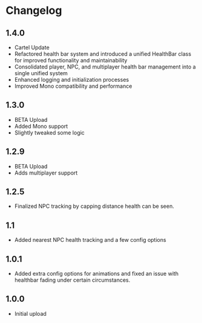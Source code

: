 # Changelog

## 1.4.0
- Cartel Update
- Refactored health bar system and introduced a unified HealthBar class for improved functionality and maintainability
- Consolidated player, NPC, and multiplayer health bar management into a single unified system
- Enhanced logging and initialization processes
- Improved Mono compatibility and performance

## 1.3.0
- BETA Upload
- Added Mono support
- Slightly tweaked some logic

## 1.2.9
- BETA Upload
- Adds multiplayer support

## 1.2.5
- Finalized NPC tracking by capping distance health can be seen.

## 1.1
- Added nearest NPC health tracking and a few config options

## 1.0.1
- Added extra config options for animations and fixed an issue with healthbar fading under certain circumstances.
## 1.0.0
- Initial upload
